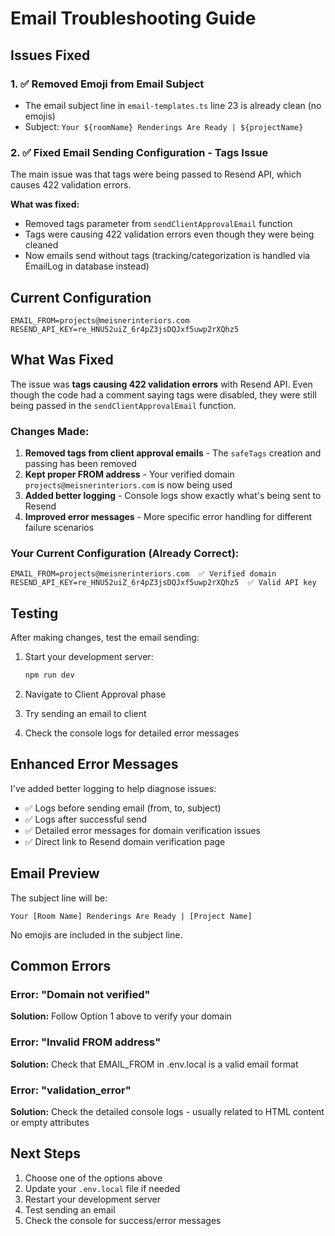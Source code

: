 # Email Troubleshooting Guide

## Issues Fixed

### 1. ✅ Removed Emoji from Email Subject
- The email subject line in `email-templates.ts` line 23 is already clean (no emojis)
- Subject: `Your ${roomName} Renderings Are Ready | ${projectName}`

### 2. ✅ Fixed Email Sending Configuration - Tags Issue
The main issue was that tags were being passed to Resend API, which causes 422 validation errors.

**What was fixed:**
- Removed tags parameter from `sendClientApprovalEmail` function
- Tags were causing 422 validation errors even though they were being cleaned
- Now emails send without tags (tracking/categorization is handled via EmailLog in database instead)

## Current Configuration
```
EMAIL_FROM=projects@meisnerinteriors.com
RESEND_API_KEY=re_HNU52uiZ_6r4pZ3jsDQJxf5uwp2rXQhz5
```

## What Was Fixed

The issue was **tags causing 422 validation errors** with Resend API. Even though the code had a comment saying tags were disabled, they were still being passed in the `sendClientApprovalEmail` function.

### Changes Made:
1. **Removed tags from client approval emails** - The `safeTags` creation and passing has been removed
2. **Kept proper FROM address** - Your verified domain `projects@meisnerinteriors.com` is now being used
3. **Added better logging** - Console logs show exactly what's being sent to Resend
4. **Improved error messages** - More specific error handling for different failure scenarios

### Your Current Configuration (Already Correct):
```
EMAIL_FROM=projects@meisnerinteriors.com  ✅ Verified domain
RESEND_API_KEY=re_HNU52uiZ_6r4pZ3jsDQJxf5uwp2rXQhz5  ✅ Valid API key
```

## Testing

After making changes, test the email sending:

1. Start your development server:
   ```bash
   npm run dev
   ```

2. Navigate to Client Approval phase
3. Try sending an email to client
4. Check the console logs for detailed error messages

## Enhanced Error Messages

I've added better logging to help diagnose issues:
- ✅ Logs before sending email (from, to, subject)
- ✅ Logs after successful send
- ✅ Detailed error messages for domain verification issues
- ✅ Direct link to Resend domain verification page

## Email Preview

The subject line will be:
```
Your [Room Name] Renderings Are Ready | [Project Name]
```

No emojis are included in the subject line.

## Common Errors

### Error: "Domain not verified"
**Solution:** Follow Option 1 above to verify your domain

### Error: "Invalid FROM address"
**Solution:** Check that EMAIL_FROM in .env.local is a valid email format

### Error: "validation_error"
**Solution:** Check the detailed console logs - usually related to HTML content or empty attributes

## Next Steps

1. Choose one of the options above
2. Update your `.env.local` file if needed
3. Restart your development server
4. Test sending an email
5. Check the console for success/error messages
